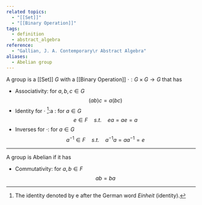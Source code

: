 ```yaml
---
related topics:
  - "[[Set]]"
  - "[[Binary Operation]]"
tags:
  - definition
  - abstract_algebra
reference:
  - "Gallian, J. A. Contemporary\r Abstract Algebra"
aliases:
  - Abelian group
---
```

A group is a [[Set]] $G$ with a [[Binary Operation]] $\cdot: G\times G\to G$ that has
- Associativity: for $a,b,c \in G$$$
	(ab)c = a(bc)$$
- Identity for $\cdot$ [^1]:a : for $a\in G$$$
	e\in F\quad s.t. \quad ea=ae=a$$
- Inverses for $\cdot$: for $a\in G$ $$a^{-1}\in F\quad s.t. \quad a^{-1}a=aa^{-1}=e$$
---
A group is Abelian if it has
- Commutativity: for $a,b\in F$ $$ab=ba$$
[^1]: The identity denoted by e after the German word _Einheit_ (identity).
